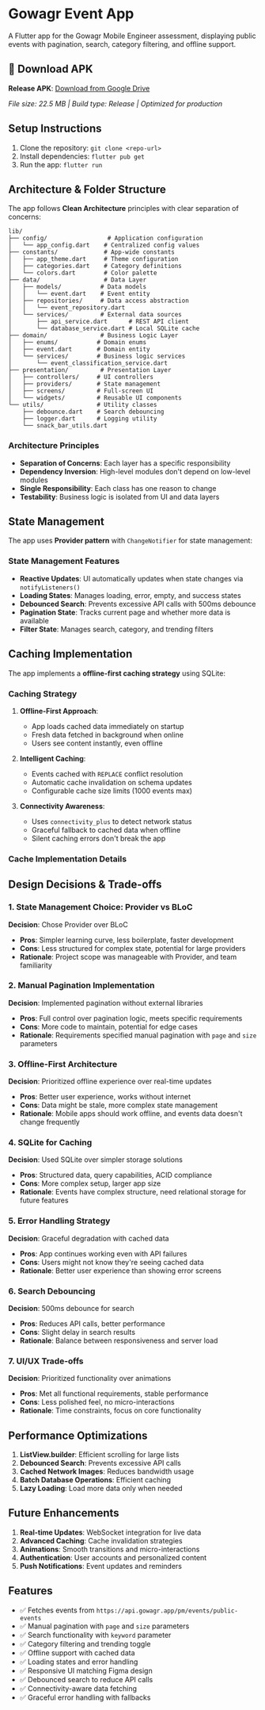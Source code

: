 # Gowagr Event App

A Flutter app for the Gowagr Mobile Engineer assessment, displaying public events with pagination, search, category filtering, and offline support.

## 📱 Download APK

**Release APK**: [Download from Google Drive](https://drive.google.com/file/d/1qPdeOcY-jFohw_PT2lSTX4_tGBUoMTDh/view?usp=sharing)

*File size: 22.5 MB | Build type: Release | Optimized for production*

## Setup Instructions
1. Clone the repository: `git clone <repo-url>`
2. Install dependencies: `flutter pub get`
3. Run the app: `flutter run`

## Architecture & Folder Structure

The app follows **Clean Architecture** principles with clear separation of concerns:

```
lib/
├── config/                 # Application configuration
│   └── app_config.dart    # Centralized config values
├── constants/             # App-wide constants
│   ├── app_theme.dart     # Theme configuration
│   ├── categories.dart    # Category definitions
│   └── colors.dart        # Color palette
├── data/                  # Data Layer
│   ├── models/           # Data models
│   │   └── event.dart    # Event entity
│   ├── repositories/     # Data access abstraction
│   │   └── event_repository.dart
│   └── services/         # External data sources
│       ├── api_service.dart      # REST API client
│       └── database_service.dart # Local SQLite cache
├── domain/               # Business Logic Layer
│   ├── enums/           # Domain enums
│   ├── event.dart       # Domain entity
│   └── services/        # Business logic services
│       └── event_classification_service.dart
├── presentation/         # Presentation Layer
│   ├── controllers/     # UI controllers
│   ├── providers/       # State management
│   ├── screens/         # Full-screen UI
│   └── widgets/         # Reusable UI components
└── utils/               # Utility classes
    ├── debounce.dart    # Search debouncing
    ├── logger.dart      # Logging utility
    └── snack_bar_utils.dart
```

### Architecture Principles

- **Separation of Concerns**: Each layer has a specific responsibility
- **Dependency Inversion**: High-level modules don't depend on low-level modules
- **Single Responsibility**: Each class has one reason to change
- **Testability**: Business logic is isolated from UI and data layers

## State Management

The app uses **Provider pattern** with `ChangeNotifier` for state management:


### State Management Features

- **Reactive Updates**: UI automatically updates when state changes via `notifyListeners()`
- **Loading States**: Manages loading, error, empty, and success states
- **Debounced Search**: Prevents excessive API calls with 500ms debounce
- **Pagination State**: Tracks current page and whether more data is available
- **Filter State**: Manages search, category, and trending filters


## Caching Implementation

The app implements a **offline-first caching strategy** using SQLite:


### Caching Strategy

1. **Offline-First Approach**: 
   - App loads cached data immediately on startup
   - Fresh data fetched in background when online
   - Users see content instantly, even offline

2. **Intelligent Caching**:
   - Events cached with `REPLACE` conflict resolution
   - Automatic cache invalidation on schema updates
   - Configurable cache size limits (1000 events max)

3. **Connectivity Awareness**:
   - Uses `connectivity_plus` to detect network status
   - Graceful fallback to cached data when offline
   - Silent caching errors don't break the app

### Cache Implementation Details


## Design Decisions & Trade-offs

### 1. State Management Choice: Provider vs BLoC

**Decision**: Chose Provider over BLoC
- **Pros**: Simpler learning curve, less boilerplate, faster development
- **Cons**: Less structured for complex state, potential for large providers
- **Rationale**: Project scope was manageable with Provider, and team familiarity

### 2. Manual Pagination Implementation

**Decision**: Implemented pagination without external libraries
- **Pros**: Full control over pagination logic, meets specific requirements
- **Cons**: More code to maintain, potential for edge cases
- **Rationale**: Requirements specified manual pagination with `page` and `size` parameters

### 3. Offline-First Architecture

**Decision**: Prioritized offline experience over real-time updates
- **Pros**: Better user experience, works without internet
- **Cons**: Data might be stale, more complex state management
- **Rationale**: Mobile apps should work offline, and events data doesn't change frequently

### 4. SQLite for Caching

**Decision**: Used SQLite over simpler storage solutions
- **Pros**: Structured data, query capabilities, ACID compliance
- **Cons**: More complex setup, larger app size
- **Rationale**: Events have complex structure, need relational storage for future features

### 5. Error Handling Strategy

**Decision**: Graceful degradation with cached data
- **Pros**: App continues working even with API failures
- **Cons**: Users might not know they're seeing cached data
- **Rationale**: Better user experience than showing error screens

### 6. Search Debouncing

**Decision**: 500ms debounce for search
- **Pros**: Reduces API calls, better performance
- **Cons**: Slight delay in search results
- **Rationale**: Balance between responsiveness and server load

### 7. UI/UX Trade-offs

**Decision**: Prioritized functionality over animations
- **Pros**: Met all functional requirements, stable performance
- **Cons**: Less polished feel, no micro-interactions
- **Rationale**: Time constraints, focus on core functionality

## Performance Optimizations

1. **ListView.builder**: Efficient scrolling for large lists
2. **Debounced Search**: Prevents excessive API calls
3. **Cached Network Images**: Reduces bandwidth usage
4. **Batch Database Operations**: Efficient caching
5. **Lazy Loading**: Load more data only when needed

## Future Enhancements

1. **Real-time Updates**: WebSocket integration for live data
2. **Advanced Caching**: Cache invalidation strategies
3. **Animations**: Smooth transitions and micro-interactions
4. **Authentication**: User accounts and personalized content
5. **Push Notifications**: Event updates and reminders

## Features

- ✅ Fetches events from `https://api.gowagr.app/pm/events/public-events`
- ✅ Manual pagination with `page` and `size` parameters
- ✅ Search functionality with `keyword` parameter
- ✅ Category filtering and trending toggle
- ✅ Offline support with cached data
- ✅ Loading states and error handling
- ✅ Responsive UI matching Figma design
- ✅ Debounced search to reduce API calls
- ✅ Connectivity-aware data fetching
- ✅ Graceful error handling with fallbacks